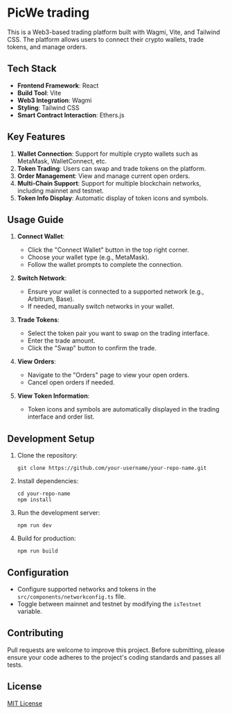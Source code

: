 # PicWe trading

This is a Web3-based trading platform built with Wagmi, Vite, and Tailwind CSS. The platform allows users to connect their crypto wallets, trade tokens, and manage orders.

## Tech Stack

- **Frontend Framework**: React
- **Build Tool**: Vite
- **Web3 Integration**: Wagmi
- **Styling**: Tailwind CSS
- **Smart Contract Interaction**: Ethers.js

## Key Features

1. **Wallet Connection**: Support for multiple crypto wallets such as MetaMask, WalletConnect, etc.
2. **Token Trading**: Users can swap and trade tokens on the platform.
3. **Order Management**: View and manage current open orders.
4. **Multi-Chain Support**: Support for multiple blockchain networks, including mainnet and testnet.
5. **Token Info Display**: Automatic display of token icons and symbols.

## Usage Guide

1. **Connect Wallet**:
   - Click the "Connect Wallet" button in the top right corner.
   - Choose your wallet type (e.g., MetaMask).
   - Follow the wallet prompts to complete the connection.

2. **Switch Network**:
   - Ensure your wallet is connected to a supported network (e.g., Arbitrum, Base).
   - If needed, manually switch networks in your wallet.

3. **Trade Tokens**:
   - Select the token pair you want to swap on the trading interface.
   - Enter the trade amount.
   - Click the "Swap" button to confirm the trade.

4. **View Orders**:
   - Navigate to the "Orders" page to view your open orders.
   - Cancel open orders if needed.

5. **View Token Information**:
   - Token icons and symbols are automatically displayed in the trading interface and order list.

## Development Setup

1. Clone the repository:
   ```
   git clone https://github.com/your-username/your-repo-name.git
   ```

2. Install dependencies:
   ```
   cd your-repo-name
   npm install
   ```

3. Run the development server:
   ```
   npm run dev
   ```

4. Build for production:
   ```
   npm run build
   ```

## Configuration

- Configure supported networks and tokens in the `src/components/networkconfig.ts` file.
- Toggle between mainnet and testnet by modifying the `isTestnet` variable.

## Contributing

Pull requests are welcome to improve this project. Before submitting, please ensure your code adheres to the project's coding standards and passes all tests.

## License

[MIT License](LICENSE)
